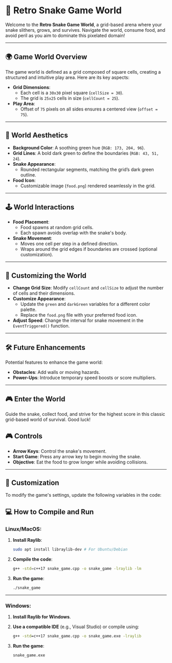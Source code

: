 # 🐍 Retro Snake Game World

Welcome to the **Retro Snake Game World**, a grid-based arena where your snake slithers, grows, and survives. Navigate the world, consume food, and avoid peril as you aim to dominate this pixelated domain!

---

## 🌍 Game World Overview

The game world is defined as a grid composed of square cells, creating a structured and intuitive play area. Here are its key aspects:

- **Grid Dimensions**:
  - Each cell is a `30x30` pixel square (`cellSize = 30`).
  - The grid is `25x25` cells in size (`cellCount = 25`).
- **Play Area**:
  - Offset of `75` pixels on all sides ensures a centered view (`offset = 75`).

---

## 🎨 World Aesthetics

- **Background Color**: A soothing green hue (`RGB: 173, 204, 96`).
- **Grid Lines**: A bold dark green to define the boundaries (`RGB: 43, 51, 24`).
- **Snake Appearance**:
  - Rounded rectangular segments, matching the grid’s dark green outline.
- **Food Icon**:
  - Customizable image (`food.png`) rendered seamlessly in the grid.

---

## 🕹️ World Interactions

- **Food Placement**:
  - Food spawns at random grid cells.
  - Each spawn avoids overlap with the snake's body.
- **Snake Movement**:
  - Moves one cell per step in a defined direction.
  - Wraps around the grid edges if boundaries are crossed (optional customization).

---

## 🔧 Customizing the World

- **Change Grid Size**:
  Modify `cellCount` and `cellSize` to adjust the number of cells and their dimensions.
- **Customize Appearance**:
  - Update the `green` and `darkGreen` variables for a different color palette.
  - Replace the `food.png` file with your preferred food icon.
- **Adjust Speed**:
  Change the interval for snake movement in the `EventTriggered()` function.

---

## 🛠️ Future Enhancements

Potential features to enhance the game world:

- **Obstacles**: Add walls or moving hazards.
- **Power-Ups**: Introduce temporary speed boosts or score multipliers.


---

## 🎮 Enter the World

Guide the snake, collect food, and strive for the highest score in this classic grid-based world of survival. Good luck!
## 🎮 Controls

- **Arrow Keys**: Control the snake's movement.
- **Start Game**: Press any arrow key to begin moving the snake.
- **Objective**: Eat the food to grow longer while avoiding collisions.

---

## 🎨 Customization

To modify the game's settings, update the following variables in the code:


## 💻 How to Compile and Run

### Linux/MacOS:

1. **Install Raylib**:
    ```bash
    sudo apt install libraylib-dev # For Ubuntu/Debian
    ```

2. **Compile the code**:
    ```bash
    g++ -std=c++17 snake_game.cpp -o snake_game -lraylib -lm
    ```

3. **Run the game**:
    ```bash
    ./snake_game
    ```

---

### Windows:

1. **Install Raylib for Windows**.

2. **Use a compatible IDE** (e.g., Visual Studio) or compile using:
    ```cmd
    g++ -std=c++17 snake_game.cpp -o snake_game.exe -lraylib
    ```

3. **Run the game**:
    ```cmd
    snake_game.exe
    ```



